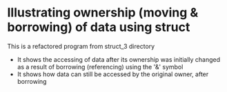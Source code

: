 # Illustrating ownership (moving & borrowing) of data using struct
This is a refactored program from struct_3 directory
* It shows the accessing of data after its ownership was initially changed as a result
of borrowing (referencing) using the '&' symbol
* It shows how data can still be accessed by the original owner, after borrowing
